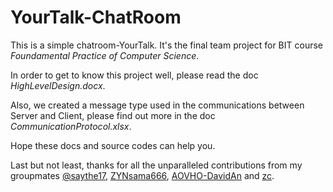 # YourTalk-ChatRoom
This is a simple chatroom-YourTalk. It's the final team project for BIT course _Foundamental Practice of Computer Science_.

In order to get to know this project well, please read the doc _HighLevelDesign.docx_. 

Also, we created a message type used in the communications between Server and Client, please find out more in the doc _CommunicationProtocol.xlsx_.

Hope these docs and source codes can help you.

Last but not least, thanks for all the unparalleled contributions from my groupmates [@saythe17](https://github.com/saythe17), [ZYNsama666](https://github.com/ZYNsama666), [AOVHO-DavidAn](https://github.com/AOVHO-DavidAn) and [zc]().
